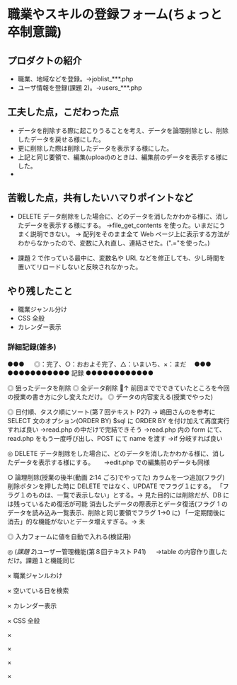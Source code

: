 # 職業やスキルの登録フォーム(ちょっと卒制意識)

## プロダクトの紹介

-  職業、地域などを登録。→joblist\_\*\*\*.php
-  ユーザ情報を登録(課題 2)。→users\_\*\*\*.php

## 工夫した点，こだわった点

-  データを削除する際に起こりうることを考え、データを論理削除とし、削除したデータを戻せる様にした。
-  更に削除した際は削除したデータを表示する様にした。
-  上記と同じ要領で、編集(upload)のときは、編集前のデータを表示する様にした。
-

## 苦戦した点，共有したいハマりポイントなど

-  DELETE データ削除をした場合に、どのデータを消したかわかる様に、消したデータを表示する様にする。
   →file_get_contents を使った。いまだにうまく説明できない。
   → 配列をそのまま全て Web ページ上に表示する方法がわからなかったので、変数に入れ直し、連結させた。(".="を使った。)

-  課題 2 で作っている最中に、変数名や URL などを修正しても、少し時間を置いてリロードしないと反映されなかった。

## やり残したこと

-  職業ジャンル分け
-  CSS 全般
-  カレンダー表示

### 詳細記録(雑多)

●●● 　 ◎：完了、○：おおよそ完了、△：いまいち、×：まだ　 ●●●
●●●●●●●●●●● 記録 ●●●●●●●●●●●●

◎ 狙ったデータを削除
◎ 全データ削除
↑ 前回まででできていたところを今回の授業の書き方に少し変えただけ。
◎ データの内容変える(授業でやった)

◎ 日付順、タスク順にソート(第７回テキスト P27) → 嶋田さんのを参考に
SELECT 文のオプション(ORDER BY)
$sql に ORDER BY を付け加えて再度実行すれば良い →read.php の中だけで完結できそう
→read.php 内の form にて、read.php をもう一度呼び出し、POST にて name を渡す →if 分岐すれば良い

◎ DELETE データ削除をした場合に、どのデータを消したかわかる様に、消したデータを表示する様にする。
　 →edit.php での編集前のデータも同様

○ 論理削除(授業の後半(動画 2:14 ごろ)でやってた)
カラムを一つ追加(フラグ)
削除ボタンを押した時に DELETE ではなく、UPDATE でフラグ１にする。
「フラグ１のものは、一覧で表示しない」とする。→ 見た目的には削除だが、DB には残っているため復活が可能
消去したデータの際表示とデータ復活(フラグ 1 のデータを読み込み一覧表示、削除と同じ要領でフラグ 1->0 に)
「一定期間後に消去」的な機能がないとデータ増えすぎる。→ 未

◎ 入力フォームに値を自動で入れる(検証用)

◎ (_課題 2_)ユーザー管理機能(第８回テキスト P41)
　 →table の内容作り直しただけ。課題１と機能同じ

× 職業ジャンルわけ

× 空いている日を検索

× カレンダー表示

× CSS 全般

×

×

×

×
